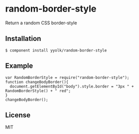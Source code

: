 
# random-border-style

  Return a random CSS border-style

## Installation

    $ component install yyolk/random-border-style

## Example

    var RandomBorderStyle = require("random-border-style");
    function changeBodyBorder(){
      document.getElementById("body").style.border = "3px " + RandomBorderStyle() + " red";
    }
    changeBodyBorder();


## License

  MIT

